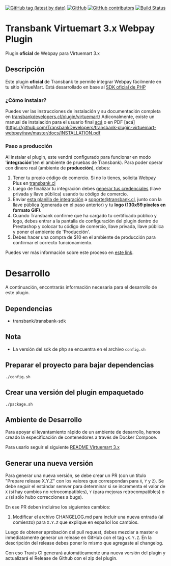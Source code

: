 [![GitHub tag (latest by date)](https://img.shields.io/github/v/tag/transbankdevelopers/transbank-plugin-virtuemart-webpay)](https://github.com/TransbankDevelopers/transbank-plugin-virtuemart-webpay/releases/tag/2.5.2)
[![GitHub](https://img.shields.io/github/license/transbankdevelopers/transbank-plugin-virtuemart-webpay)](LICENSE)
[![GitHub contributors](https://img.shields.io/github/contributors/transbankdevelopers/transbank-plugin-virtuemart-webpay)](https://github.com/TransbankDevelopers/transbank-plugin-virtuemart-webpay/graphs/contributors)
[![Build Status](https://travis-ci.org/TransbankDevelopers/transbank-plugin-virtuemart-webpay.svg?branch=master)](https://travis-ci.org/TransbankDevelopers/transbank-plugin-virtuemart-webpay)

# Transbank Virtuemart 3.x Webpay Plugin

Plugin **oficial** de Webpay para Virtuemart 3.x

## Descripción

Este plugin **oficial** de Transbank te permite integrar Webpay fácilmente en tu sitio VirtueMart. Está desarrollado en base al [SDK oficial de PHP](https://github.com/TransbankDevelopers/transbank-sdk-php)

### ¿Cómo instalar?
Puedes ver las instrucciones de instalación y su documentación completa en [transbankdevelopers.cl/plugin/virtuemart/](https://www.transbankdevelopers.cl/plugin/virtuemart/)
Adiconalmente, existe un manual de instalación para el usuario final [acá](docs/INSTALLATION.md) o en PDF [acá](https://github.com/TransbankDevelopers/transbank-plugin-virtuemart-webpay/raw/master/docs/INSTALLATION.pdf


### Paso a producción
Al instalar el plugin, este vendrá configurado para funcionar en modo '**integración**'(en el ambiente de pruebas de Transbank). Para poder operar con dinero real (ambiente de **producción**), debes:

1. Tener tu propio código de comercio. Si no lo tienes, solicita Webpay Plus en [transbank.cl](https://transbank.cl)
2. Luego de finalizar tu integración debes [generar tus credenciales](https://www.transbankdevelopers.cl/documentacion/como_empezar#credenciales-en-webpay)  (llave privada y llave pública) usando tu código de comercio. 
3. Enviar [esta planilla de integración](https://transbankdevelopers.cl/files/evidencia-integracion-webpay-plugins.docx) a soporte@transbank.cl, junto con la llave pública (generada en el paso anterior) y tu **logo (130x59 pixeles en formato GIF)**. 
4. Cuando Transbank confirme que ha cargado tu certificado público y logo, debes entrar a la pantalla de configuración del plugin dentro de Prestashop y colocar tu código de comercio, llave privada, llave pública y poner el ambiente de 'Producción'. 
5. Debes hacer una compra de $10 en el ambiente de producción para confirmar el correcto funcionamiento. 

Puedes ver más información sobre este proceso en [este link](https://www.transbankdevelopers.cl/documentacion/como_empezar#puesta-en-produccion).

# Desarrollo
A continuación, encontrarás información necesaria para el desarrollo de este plugin. 


## Dependencias

* transbank/transbank-sdk

## Nota  
- La versión del sdk de php se encuentra en el archivo `config.sh`

## Preparar el proyecto para bajar dependencias

    ./config.sh

## Crear una versión del plugin empaquetado 

    ./package.sh


## Ambiente de Desarrollo

Para apoyar el levantamiento rápido de un ambiente de desarrollo, hemos creado la especificación de contenedores a través de Docker Compose.

Para usarlo seguir el siguiente [README Virtuemart 3.x](./docker-virtuemart3)

## Generar una nueva versión

Para generar una nueva versión, se debe crear un PR (con un título "Prepare release X.Y.Z" con los valores que correspondan para `X`, `Y` y `Z`). Se debe seguir el estándar semver para determinar si se incrementa el valor de `X` (si hay cambios no retrocompatibles), `Y` (para mejoras retrocompatibles) o `Z` (si sólo hubo correcciones a bugs).

En ese PR deben incluirse los siguientes cambios:

1. Modificar el archivo CHANGELOG.md para incluir una nueva entrada (al comienzo) para `X.Y.Z` que explique en español los cambios.

Luego de obtener aprobación del pull request, debes mezclar a master e inmediatamente generar un release en GitHub con el tag `vX.Y.Z`. En la descripción del release debes poner lo mismo que agregaste al changelog.

Con eso Travis CI generará automáticamente una nueva versión del plugin y actualizará el Release de Github con el zip del plugin.
